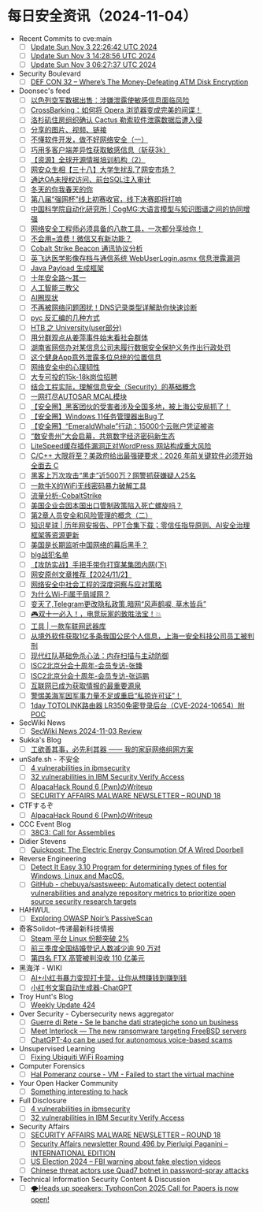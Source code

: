 # 每日安全资讯（2024-11-04）

- Recent Commits to cve:main
  - [ ] [Update Sun Nov  3 22:26:42 UTC 2024](https://github.com/trickest/cve/commit/545cda447fe3d3ed162bd6334363a83c4c768771)
  - [ ] [Update Sun Nov  3 14:28:56 UTC 2024](https://github.com/trickest/cve/commit/55e7458dce29ffd7ada77995298a3e86e0155667)
  - [ ] [Update Sun Nov  3 06:27:37 UTC 2024](https://github.com/trickest/cve/commit/a98cd95e7f55bc5ffdf1a1f04b5a5f196a07da96)
- Security Boulevard
  - [ ] [DEF CON 32 – Where’s The Money-Defeating ATM Disk Encryption](https://securityboulevard.com/2024/11/def-con-32-wheres-the-money-defeating-atm-disk-encryption/)
- Doonsec's feed
  - [ ] [以色列空军数据出售：涉嫌泄露使敏感信息面临风险](https://mp.weixin.qq.com/s?__biz=MzkxNDM4OTM3OQ==&mid=2247504139&idx=1&sn=90508de133819766a472a2ad19a10ccd)
  - [ ] [CrossBarking：如何将 Opera 浏览器变成完美的间谍！](https://mp.weixin.qq.com/s?__biz=MzkxNDM4OTM3OQ==&mid=2247504139&idx=2&sn=7e9fb660d934f3fe9120a7cf8dcead03)
  - [ ] [洛杉矶住房组织确认 Cactus 勒索软件泄露数据后遭入侵](https://mp.weixin.qq.com/s?__biz=MzkxNDM4OTM3OQ==&mid=2247504139&idx=3&sn=cb4c8dae458fa8ddc73daa4d7daff81e)
  - [ ] [分享的图片、视频、链接](https://mp.weixin.qq.com/s?__biz=MzI2NTUyODMwNA==&mid=2247483727&idx=1&sn=8dd1c137be100c5e0f6f050ce76bed86)
  - [ ] [不懂软件开发，做不好网络安全（一）](https://mp.weixin.qq.com/s?__biz=MzI3NzM5NDA0NA==&mid=2247489706&idx=1&sn=49b24fca5fc8aa9d89181bfeb0446aa8)
  - [ ] [巧用多客户端差异性获取敏感信息（斩获3k）](https://mp.weixin.qq.com/s?__biz=MzIzMTIzNTM0MA==&mid=2247496277&idx=1&sn=9a7c2587ffacd0a2ba9bd43412ce5408)
  - [ ] [【资源】全球开源情报培训机构（2）](https://mp.weixin.qq.com/s?__biz=MzI2MTE0NTE3Mw==&mid=2651147531&idx=1&sn=1452cce43ce8113857ee2df05049ab14)
  - [ ] [网安众生相【三十八】大学生扰乱了网安市场？](https://mp.weixin.qq.com/s?__biz=MzI1Mjc3NTUwMQ==&mid=2247536014&idx=1&sn=c6dbeb92f222710f0069802645d37b65)
  - [ ] [通达OA未授权访问、前台SQL注入审计](https://mp.weixin.qq.com/s?__biz=Mzg2NDg2MDIxNQ==&mid=2247484951&idx=1&sn=0dae3f9deadbe40f81ba47cda779796e)
  - [ ] [冬天的你我春天的你](https://mp.weixin.qq.com/s?__biz=MzAxOTk3NTg5OQ==&mid=2247491555&idx=1&sn=b38037639cef41d01b72f1ce72f8f909)
  - [ ] [第八届“强网杯”线上初赛收官，线下决赛即将打响](https://mp.weixin.qq.com/s?__biz=Mzg4MjY3NDQ2Ng==&mid=2247487338&idx=1&sn=1f53c55b4276ce67575f51597f3dda72)
  - [ ] [中国科学院自动化研究所 | CogMG:大语言模型与知识图谱之间的协同增强](https://mp.weixin.qq.com/s?__biz=MzU5MTM5MTQ2MA==&mid=2247491314&idx=1&sn=b2fbcae0528c2f129f61363cf980d4e6)
  - [ ] [网络安全工程师必须具备的八款工具，一次都分享给你！](https://mp.weixin.qq.com/s?__biz=MzIyMzIwNzAxMQ==&mid=2649462610&idx=1&sn=906851852c0d5692c6e9518ea394d524)
  - [ ] [不会用=浪费！微信又有新功能？](https://mp.weixin.qq.com/s?__biz=MjM5ODYwMjI2MA==&mid=2649786334&idx=1&sn=a9af6d8aa89c0c9c5a5e83c13558ab4c)
  - [ ] [Cobalt Strike Beacon 通讯协议分析](https://mp.weixin.qq.com/s?__biz=MzI5MzkwMzU1Nw==&mid=2247485161&idx=1&sn=0ce9804d150eb7cf5d30969af1eca348)
  - [ ] [英飞达医学影像存档与通信系统 WebUserLogin.asmx 信息泄露漏洞](https://mp.weixin.qq.com/s?__biz=MzkzMTcwMTg1Mg==&mid=2247488793&idx=1&sn=600d11f7470d5babb37801dd5ed65fa3)
  - [ ] [Java Payload 生成框架](https://mp.weixin.qq.com/s?__biz=MzkyMTQwNjA4NA==&mid=2247485113&idx=1&sn=5b2f01ec944270c6c7e2262689c37c65)
  - [ ] [十年安全路～其一](https://mp.weixin.qq.com/s?__biz=Mzg5OTkwMjEwMg==&mid=2247483815&idx=1&sn=c4600b289c816b1eea656c8826d2c2d7)
  - [ ] [人工智能三教父](https://mp.weixin.qq.com/s?__biz=MzI3MDY0Nzg1Nw==&mid=2247489230&idx=1&sn=a3536c4b883d3fe7561fed33a75ea014)
  - [ ] [AI圈现状](https://mp.weixin.qq.com/s?__biz=MzU4NDY3MTk2NQ==&mid=2247490804&idx=1&sn=ceaa99b6053fd09c6fd068eae3318853)
  - [ ] [不再被网络问题困扰！DNS记录类型详解助你快速诊断](https://mp.weixin.qq.com/s?__biz=MzI5MjY4MTMyMQ==&mid=2247486521&idx=1&sn=88ac10e02067499f6b6782fd42faf612)
  - [ ] [pyc 反汇编的几种方式](https://mp.weixin.qq.com/s?__biz=MzI2ODAwNjcyNQ==&mid=2247484023&idx=1&sn=12264bd4f8dffd08060f64cce098c46f)
  - [ ] [HTB 之 University(user部分)](https://mp.weixin.qq.com/s?__biz=MzkxMjYyMjA3Mg==&mid=2247485076&idx=1&sn=724e31274c73dd3386945c370ddd9dfb)
  - [ ] [用分群观点从姜萍事件始末看社会群体](https://mp.weixin.qq.com/s?__biz=Mzg4NDY4Mzk3Mw==&mid=2247485368&idx=1&sn=9f29ff4c85fd5b34e863e1d84e0d23e1)
  - [ ] [湖南省网信办对某信息公司未履行数据安全保护义务作出行政处罚](https://mp.weixin.qq.com/s?__biz=MzI0NzE4ODk1Mw==&mid=2652093952&idx=1&sn=e199806271939ae5d5e856707df22037)
  - [ ] [这个健身App意外泄露多位总统的位置信息](https://mp.weixin.qq.com/s?__biz=MzI0NzE4ODk1Mw==&mid=2652093952&idx=2&sn=6b8144f1433550ae4bbd9f24542cfa47)
  - [ ] [网络安全中的心理韧性](https://mp.weixin.qq.com/s?__biz=MzkyODYwODkyMA==&mid=2247484457&idx=1&sn=b586cc6a8c1aa8adf959c0863e48de0c)
  - [ ] [大专可投的15k-18k岗位招聘](https://mp.weixin.qq.com/s?__biz=MzkyOTQzNjIwNw==&mid=2247489830&idx=1&sn=e0c8bf5d8d3c0ce1d9e34d427b34f996)
  - [ ] [结合工程实际，理解信息安全（Security）的基础概念](https://mp.weixin.qq.com/s?__biz=MzIzOTc2OTAxMg==&mid=2247545514&idx=1&sn=6ed53281744abac1a11a8c4035dca9f0)
  - [ ] [一网打尽AUTOSAR MCAL模块](https://mp.weixin.qq.com/s?__biz=MzIzOTc2OTAxMg==&mid=2247545514&idx=2&sn=f9e354eae1070ae3b4048a5e3cbb2dca)
  - [ ] [【安全圈】黑客团伙的受害者涉及全国多地，被上海公安局抓了！](https://mp.weixin.qq.com/s?__biz=MzIzMzE4NDU1OQ==&mid=2652065701&idx=1&sn=a03b2b8222f01674be8fdf329477ccd3)
  - [ ] [【安全圈】Windows 11任务管理器出Bug了](https://mp.weixin.qq.com/s?__biz=MzIzMzE4NDU1OQ==&mid=2652065701&idx=2&sn=285bee2a1e0729e0a0bedcd8d0af5585)
  - [ ] [【安全圈】“EmeraldWhale”行动：15000个云账户凭证被盗](https://mp.weixin.qq.com/s?__biz=MzIzMzE4NDU1OQ==&mid=2652065701&idx=3&sn=c586e5ad23db24223b39fea41e8bb896)
  - [ ] [“数安贵州”大会启幕，共筑数字经济密码新生态](https://mp.weixin.qq.com/s?__biz=MzI5NTM4OTQ5Mg==&mid=2247631817&idx=1&sn=382bf0dfdbad915b9566cad206de77a7)
  - [ ] [LiteSpeed缓存插件漏洞正对WordPress 网站构成重大风险](https://mp.weixin.qq.com/s?__biz=MzI5NTM4OTQ5Mg==&mid=2247631817&idx=2&sn=0ed49d551b896693f6ee10bd6af08488)
  - [ ] [C/C++ 大限将至？美政府给出最强硬要求：2026 年前关键软件必须开始全面去 C](https://mp.weixin.qq.com/s?__biz=MzI5NTM4OTQ5Mg==&mid=2247631817&idx=3&sn=edb52c0987c463147190d405e132b552)
  - [ ] [黑客上万次攻击“黑走”近500万？网警抓获嫌疑人25名](https://mp.weixin.qq.com/s?__biz=MzI5NTM4OTQ5Mg==&mid=2247631817&idx=4&sn=9fd339040c9b71a2905dbe9c33961f95)
  - [ ] [一款牛X的WiFi无线密码暴力破解工具](https://mp.weixin.qq.com/s?__biz=Mzk0NjQ5MTM1MA==&mid=2247492524&idx=1&sn=4dfca1dc45e2b911a57490cbdcb93fa7)
  - [ ] [流量分析-CobaltStrike](https://mp.weixin.qq.com/s?__biz=MzU1NjczNjA0Nw==&mid=2247485417&idx=1&sn=bbb86c05f134ff7b7a697f99069aee52)
  - [ ] [美国企业会因本国出口管制政策陷入死亡螺旋吗？](https://mp.weixin.qq.com/s?__biz=MzI1OTExNDY1NQ==&mid=2651616760&idx=1&sn=f52a9403c16d33f03b48f13a0625c98f)
  - [ ] [第2章人员安全和风险管理的概念（二）](https://mp.weixin.qq.com/s?__biz=Mzg3NTU1OTc3Mw==&mid=2247484456&idx=1&sn=75960b91929319e68262e6fd2512b710)
  - [ ] [知识星球 | 历年网安报告、PPT合集下载；零信任指导原则、AI安全治理框架等资源更新](https://mp.weixin.qq.com/s?__biz=MzU5ODgzNTExOQ==&mid=2247630701&idx=1&sn=79266d7ca4981c899ece0b831cafa7f9)
  - [ ] [美国是长期监听中国网络的幕后黑手？](https://mp.weixin.qq.com/s?__biz=MzkxMjYxODcyNA==&mid=2247484501&idx=1&sn=444610837231545ee5f800d044b20f36)
  - [ ] [blg战犯名单](https://mp.weixin.qq.com/s?__biz=MzkxOTI5NzY4MA==&mid=2247486083&idx=1&sn=b68d24369adea5b99ad3ac11022b91af)
  - [ ] [【攻防实战】手把手带你打穿某集团内网(下)](https://mp.weixin.qq.com/s?__biz=Mzg5NTU2NjA1Mw==&mid=2247493852&idx=1&sn=0f8e8367f2b3993a0a2bda35a5270302)
  - [ ] [网安原创文章推荐【2024/11/2】](https://mp.weixin.qq.com/s?__biz=MzAxNzg3NzMyNQ==&mid=2247489089&idx=1&sn=0e536cbb87f90ecca160b2a81c8d1c9e)
  - [ ] [网络安全中社会工程的深度洞察与应对策略](https://mp.weixin.qq.com/s?__biz=Mzg2NTk4MTE1MQ==&mid=2247486111&idx=1&sn=1c08196ca2c1868532e7f880d0007f48)
  - [ ] [为什么Wi-Fi属于局域网？](https://mp.weixin.qq.com/s?__biz=MzIxNTM3NDE2Nw==&mid=2247490209&idx=1&sn=f0a231bacde46f0eaefb8fe413760817)
  - [ ] [变天了,Telegram更改隐私政策,暗网“风声鹤唳, 草木皆兵”](https://mp.weixin.qq.com/s?__biz=MzkxOTUyOTc0NQ==&mid=2247491873&idx=1&sn=9ee8c7fc32775666649ca3f9f51a2486)
  - [ ] [🎮双十一必入！，电竞玩家的致胜法宝！💥](https://mp.weixin.qq.com/s?__biz=Mzg2MjkwMDY3OA==&mid=2247485469&idx=1&sn=6ebe44143c260dd03013d35f904cf528)
  - [ ] [工具 | 一款车联网武器库](https://mp.weixin.qq.com/s?__biz=MzkxNTY4NTQwMg==&mid=2247483932&idx=1&sn=cd82f5a774db85a0b00cb6f9e5960fff)
  - [ ] [从境外软件获取1亿多条我国公民个人信息，上海一安全科技公司员工被判刑](https://mp.weixin.qq.com/s?__biz=MzIxMDIwODM2MA==&mid=2653931015&idx=1&sn=53c91eca37d26101577eaba3877afedc)
  - [ ] [现代红队基础免杀心法：内存扫描与主动防御](https://mp.weixin.qq.com/s?__biz=MzU0NDc0NTY3OQ==&mid=2247487998&idx=1&sn=415f4a52fb1e19b8764a041c6e1ddec0)
  - [ ] [ISC2北京分会十周年-会员专访-张臻](https://mp.weixin.qq.com/s?__biz=MzAxMzEyMjQ4Mg==&mid=2688531230&idx=1&sn=eb5a5b3d2702b3784f74a15551f700c2)
  - [ ] [ISC2北京分会十周年-会员专访-张运鹏](https://mp.weixin.qq.com/s?__biz=MzAxMzEyMjQ4Mg==&mid=2688531230&idx=2&sn=d369a9d158e852a45db7b27179e6ccd2)
  - [ ] [互联网已成为获取情报的最重要源泉](https://mp.weixin.qq.com/s?__biz=MzkxNzU5MjE0OA==&mid=2247485269&idx=1&sn=60da23596fd7233e5b9a24b7aa48379d)
  - [ ] [警惕美海军因军事力量不足或重启“私掠许可证”！](https://mp.weixin.qq.com/s?__biz=MzkxMTA3MDk3NA==&mid=2247486580&idx=1&sn=6f02471a83940e149ad29036bbaaa095)
  - [ ] [1day TOTOLINK路由器 LR350免密登录后台（CVE-2024-10654）附POC](https://mp.weixin.qq.com/s?__biz=MzkzNzU5MDMxOA==&mid=2247484113&idx=1&sn=b22a7f15608d9f77dd44cd962b9e7bb9)
- SecWiki News
  - [ ] [SecWiki News 2024-11-03 Review](http://www.sec-wiki.com/?2024-11-03)
- Sukka's Blog
  - [ ] [工欲善其事，必先利其器 —— 我的家庭网络组网方案](https://blog.skk.moe/post/home-network-setup/)
- unSafe.sh - 不安全
  - [ ] [4 vulnerabilities in ibmsecurity](https://buaq.net/go-270782.html)
  - [ ] [32 vulnerabilities in IBM Security Verify Access](https://buaq.net/go-270783.html)
  - [ ] [AlpacaHack Round 6 (Pwn)のWriteup](https://buaq.net/go-270778.html)
  - [ ] [SECURITY AFFAIRS MALWARE NEWSLETTER – ROUND 18](https://buaq.net/go-270779.html)
- CTFするぞ
  - [ ] [AlpacaHack Round 6 (Pwn)のWriteup](https://ptr-yudai.hatenablog.com/entry/2024/11/03/233033)
- CCC Event Blog
  - [ ] [38C3: Call for Assemblies](https://events.ccc.de/2024/11/03/38c3-call-for-assemblies/)
- Didier Stevens
  - [ ] [Quickpost: The Electric Energy Consumption Of A Wired Doorbell](https://blog.didierstevens.com/2024/11/03/quickpost-the-electric-energy-consumption-of-a-wired-doorbell/)
- Reverse Engineering
  - [ ] [Detect It Easy 3.10 Program for determining types of files for Windows, Linux and MacOS.](https://www.reddit.com/r/ReverseEngineering/comments/1giun9z/detect_it_easy_310_program_for_determining_types/)
  - [ ] [GitHub - chebuya/sastsweep: Automatically detect potential vulnerabilities and analyze repository metrics to prioritize open source security research targets](https://www.reddit.com/r/ReverseEngineering/comments/1giyk9w/github_chebuyasastsweep_automatically_detect/)
- HAHWUL
  - [ ] [Exploring OWASP Noir’s PassiveScan](https://www.hahwul.com/2024/11/03/passivescan-in-owasp-noir/)
- 奇客Solidot–传递最新科技情报
  - [ ] [Steam 平台 Linux 份额突破 2%](https://www.solidot.org/story?sid=79667)
  - [ ] [前三季度全国结婚登记人数减少逾 90 万对](https://www.solidot.org/story?sid=79666)
  - [ ] [第四名 FTX 高管被判没收 110 亿美元](https://www.solidot.org/story?sid=79665)
- 黑海洋 - WIKI
  - [ ] [AI+小红书暴力变现打卡营，让你从想赚钱到赚到钱](https://blog.upx8.com/4380)
  - [ ] [小红书文案自动生成器-ChatGPT](https://blog.upx8.com/4379)
- Troy Hunt's Blog
  - [ ] [Weekly Update 424](https://www.troyhunt.com/weekly-update-424/)
- Over Security - Cybersecurity news aggregator
  - [ ] [Guerre di Rete - Se le banche dati strategiche sono un business](https://guerredirete.substack.com/p/guerre-di-rete-se-le-banche-dati)
  - [ ] [Meet Interlock — The new ransomware targeting FreeBSD servers](https://www.bleepingcomputer.com/news/security/meet-interlock-the-new-ransomware-targeting-freebsd-servers/)
  - [ ] [ChatGPT-4o can be used for autonomous voice-based scams](https://www.bleepingcomputer.com/news/security/chatgpt-4o-can-be-used-for-autonomous-voice-based-scams/)
- Unsupervised Learning
  - [ ] [Fixing Ubiquiti WiFi Roaming](https://danielmiessler.com/p/fixing-ubiquiti-wifi-roaming)
- Computer Forensics
  - [ ] [Hal Pomeranz course - VM - Failed to start the virtual machine](https://www.reddit.com/r/computerforensics/comments/1gim4nm/hal_pomeranz_course_vm_failed_to_start_the/)
- Your Open Hacker Community
  - [ ] [Something interesting to hack](https://www.reddit.com/r/HowToHack/comments/1giwclv/something_interesting_to_hack/)
- Full Disclosure
  - [ ] [4 vulnerabilities in ibmsecurity](https://seclists.org/fulldisclosure/2024/Nov/1)
  - [ ] [32 vulnerabilities in IBM Security Verify Access](https://seclists.org/fulldisclosure/2024/Nov/0)
- Security Affairs
  - [ ] [SECURITY AFFAIRS MALWARE NEWSLETTER – ROUND 18](https://securityaffairs.com/170532/malware/security-affairs-malware-newsletter-round-18.html)
  - [ ] [Security Affairs newsletter Round 496 by Pierluigi Paganini – INTERNATIONAL EDITION](https://securityaffairs.com/170525/breaking-news/security-affairs-newsletter-round-496-by-pierluigi-paganini-international-edition.html)
  - [ ] [US Election 2024 – FBI warning about fake election videos](https://securityaffairs.com/170514/security/us-election-2024-fbi-warning-about-fake-election-videos.html)
  - [ ] [Chinese threat actors use Quad7 botnet in password-spray attacks](https://securityaffairs.com/170503/malware/quad7-botnet-used-by-chinese-threat-actors.html)
- Technical Information Security Content & Discussion
  - [ ] [🌪️Heads up speakers: TyphoonCon 2025 Call for Papers is now open!](https://www.reddit.com/r/netsec/comments/1gijm5z/heads_up_speakers_typhooncon_2025_call_for_papers/)
